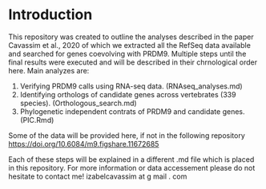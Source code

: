 Introduction
============

This repository was created to outline the analyses described in the paper Cavassim et al., 2020 of which we extracted all the RefSeq data available and searched for genes coevolving with PRDM9. Multiple steps until the final results were executed and will be described in their chrnological order here. 
Main analyzes are: 
1. Verifying PRDM9 calls using RNA-seq data. (RNAseq_analyses.md)
2. Identifying orthologs of candidate genes across vertebrates (339 species). (Orthologous_search.md)
3. Phylogenetic independent contrats of PRDM9 and candidate genes. (PIC.Rmd)

Some of the data will be provided here, if not in the following repository https://doi.org/10.6084/m9.figshare.11672685

Each of these steps will be explained in a different .md file which is placed in this repository.
For more information or data accessement please do not hesitate to contact me! izabelcavassim at g mail . com
